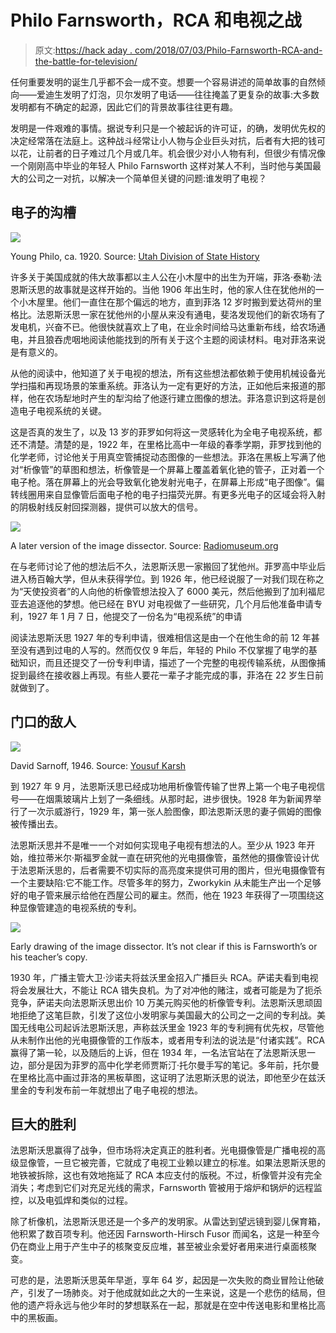# Philo Farnsworth，RCA 和电视之战

> 原文:[https://hack aday . com/2018/07/03/Philo-Farnsworth-RCA-and-the-battle-for-television/](https://hackaday.com/2018/07/03/philo-farnsworth-rca-and-the-battle-for-television/)

任何重要发明的诞生几乎都不会一成不变。想要一个容易讲述的简单故事的自然倾向——爱迪生发明了灯泡，贝尔发明了电话——往往掩盖了更复杂的故事:大多数发明都有不确定的起源，因此它们的背景故事往往更有趣。

发明是一件艰难的事情。据说专利只是一个被起诉的许可证，的确，发明优先权的决定经常落在法庭上。这种战斗经常让小人物与企业巨头对抗，后者有大把的钱可以花，让前者的日子难过几个月或几年。机会很少对小人物有利，但很少有情况像一个刚刚高中毕业的年轻人 Philo Farnsworth 这样对某人不利，当时他与美国最大的公司之一对抗，以解决一个简单但关键的问题:谁发明了电视？

## 电子的沟槽

[![](../Images/f07dfaba57add2e0e0c50d991f3a1755.png)](https://hackaday.com/wp-content/uploads/2018/06/philo_t_farnsworth-233x300.jpg)

Young Philo, ca. 1920\. Source: [Utah Division of State History](https://heritage.utah.gov/history/uhg-philo-farnsworths-invention)

许多关于美国成就的伟大故事都以主人公在小木屋中的出生为开端，菲洛·泰勒·法恩斯沃思的故事就是这样开始的。当他 1906 年出生时，他的家人住在犹他州的一个小木屋里。他们一直住在那个偏远的地方，直到菲洛 12 岁时搬到爱达荷州的里格比。法恩斯沃思一家在犹他州的小屋从来没有通电，斐洛发现他们的新农场有了发电机，兴奋不已。他很快就喜欢上了电，在业余时间给马达重新布线，给农场通电，并且狼吞虎咽地阅读他能找到的所有关于这个主题的阅读材料。电对菲洛来说是有意义的。

从他的阅读中，他知道了关于电视的想法，所有这些想法都依赖于使用机械设备光学扫描和再现场景的笨重系统。菲洛认为一定有更好的方法，正如他后来报道的那样，他在农场犁地时产生的犁沟给了他逐行建立图像的想法。菲洛意识到这将是创造电子电视系统的关键。

这是否真的发生了，以及 13 岁的菲罗如何将这一灵感转化为全电子电视系统，都还不清楚。清楚的是，1922 年，在里格比高中一年级的春季学期，菲罗找到他的化学老师，讨论他关于用真空管捕捉动态图像的一些想法。菲洛在黑板上写满了他对“析像管”的草图和想法，析像管是一个屏幕上覆盖着氧化铯的管子，正对着一个电子枪。落在屏幕上的光会导致氧化铯发射光电子，在屏幕上形成“电子图像”。偏转线圈用来自显像管后面电子枪的电子扫描荧光屏。有更多光电子的区域会将入射的阴极射线反射回探测器，提供可以放大的信号。

[![](../Images/7ca310b49060623155c55a79e32dfe87.png)](https://hackaday.com/wp-content/uploads/2018/06/farnsworth_schematic_1948.png)

A later version of the image dissector. Source: [Radiomuseum.org](https://www.radiomuseum.org)

在与老师讨论了他的想法后不久，法恩斯沃思一家搬回了犹他州。菲罗高中毕业后进入杨百翰大学，但从未获得学位。到 1926 年，他已经说服了一对我们现在称之为“天使投资者”的人向他的析像管想法投入了 6000 美元，然后他搬到了加利福尼亚去追逐他的梦想。他已经在 BYU 对电视做了一些研究，几个月后他准备申请专利，1927 年 1 月 7 日，他提交了一份名为“电视系统”的申请

阅读法恩斯沃思 1927 年的专利申请，很难相信这是由一个在他生命的前 12 年甚至没有遇到过电的人写的。然而仅仅 9 年后，年轻的 Philo 不仅掌握了电学的基础知识，而且还提交了一份专利申请，描述了一个完整的电视传输系统，从图像捕捉到最终在接收器上再现。有些人要花一辈子才能完成的事，菲洛在 22 岁生日前就做到了。

## 门口的敌人

[![](../Images/36c41d46b028b18a4808b789d7002d46.png)](https://hackaday.com/wp-content/uploads/2018/06/yousuf-karsh-david-sarnoff-1946_02-1629x1960.jpg)

David Sarnoff, 1946\. Source: [Yousuf Karsh](https://karsh.org/photographs/david-sarnoff/)

到 1927 年 9 月，法恩斯沃思已经成功地用析像管传输了世界上第一个电子电视信号——在烟熏玻璃片上划了一条细线。从那时起，进步很快。1928 年为新闻界举行了一次示威游行，1929 年，第一张人脸图像，即法恩斯沃思的妻子佩姆的图像被传播出去。

法恩斯沃思并不是唯一一个对如何实现电子电视有想法的人。至少从 1923 年开始，维拉蒂米尔·斯福罗金就一直在研究他的光电摄像管，虽然他的摄像管设计优于法恩斯沃思的，后者需要不切实际的高亮度来提供可用的图片，但光电摄像管有一个主要缺陷:它不能工作。尽管多年的努力，Zworkykin 从未能生产出一个足够好的电子管来展示给他在西屋公司的雇主。然而，他在 1923 年获得了一项围绕这种显像管建造的电视系统的专利。

[![](../Images/cb1aaccb7821401e87373d049149a1f0.png)](https://hackaday.com/wp-content/uploads/2018/06/6a00d8341ca8f953ef01bb09bff5af970d-500wi.png)

Early drawing of the image dissector. It’s not clear if this is Farnsworth’s or his teacher’s copy.

1930 年，广播主管大卫·沙诺夫将兹沃里金招入广播巨头 RCA。萨诺夫看到电视将会发展壮大，不能让 RCA 错失良机。为了对冲他的赌注，或者可能是为了扼杀竞争，萨诺夫向法恩斯沃思出价 10 万美元购买他的析像管专利。法恩斯沃思顽固地拒绝了这笔巨款，引发了这位小发明家与美国最大的公司之一之间的专利战。美国无线电公司起诉法恩斯沃思，声称兹沃里金 1923 年的专利拥有优先权，尽管他从未制作出他的光电摄像管的工作版本，或者用专利法的说法是“付诸实践”。RCA 赢得了第一轮，以及随后的上诉，但在 1934 年，一名法官站在了法恩斯沃思一边，部分是因为菲罗的高中化学老师贾斯汀·托尔曼手写的笔记。多年前，托尔曼在里格比高中画过菲洛的黑板草图，这证明了法恩斯沃思的说法，即他至少在兹沃里金的专利发布前一年就想出了电子电视的想法。

## 巨大的胜利

法恩斯沃思赢得了战争，但市场将决定真正的胜利者。光电摄像管是广播电视的高级显像管，一旦它被完善，它就成了电视工业赖以建立的标准。如果法恩斯沃思的地铁被拆除，这也有效地拖延了 RCA 本应支付的版税。不过，析像管并没有完全消失；考虑到它们对充足光线的需求，Farnsworth 管被用于熔炉和锅炉的远程监控，以及电弧焊和类似的过程。

除了析像机，法恩斯沃思还是一个多产的发明家。从雷达到望远镜到婴儿保育箱，他积累了数百项专利。他还因 Farnsworth-Hirsch Fusor 而闻名，这是一种至今仍在商业上用于产生中子的核聚变反应堆，甚至被业余爱好者用来进行桌面核聚变。

可悲的是，法恩斯沃思英年早逝，享年 64 岁，起因是一次失败的商业冒险让他破产，引发了一场肺炎。对于他成就如此之大的一生来说，这是一个悲伤的结局，但他的遗产将永远与他少年时的梦想联系在一起，那就是在空中传送电影和里格比高中的黑板画。